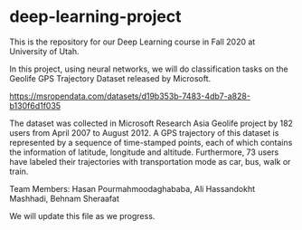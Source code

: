 # deep-learning-project

This is the repository for our Deep Learning course in Fall 2020 at University of Utah.

In this project, using neural networks, we will do classification tasks on the Geolife GPS Trajectory Dataset released by Microsoft.

https://msropendata.com/datasets/d19b353b-7483-4db7-a828-b130f6d1f035

The dataset was collected in Microsoft Research Asia Geolife project by 182 users from April 2007 to August 2012. 
A GPS trajectory of this dataset is represented by a sequence of time-stamped points, 
each of which contains the information of latitude, longitude and altitude. Furthermore, 73 users have labeled 
their trajectories with transportation mode as car, bus, walk or train.

Team Members: Hasan Pourmahmoodaghababa, Ali Hassandokht Mashhadi, Behnam Sheraafat

We will update this file as we progress. 
